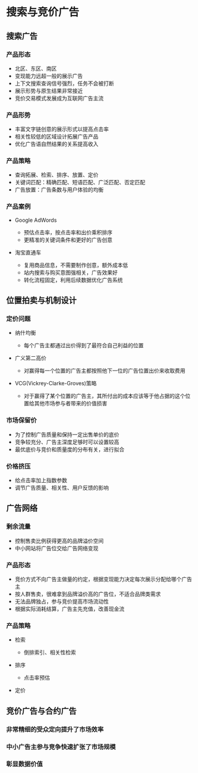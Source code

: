 # 搜索与竞价广告

## 搜索广告

### 产品形态

- 北区、东区、南区
- 变现能力远超一般的展示广告
- 上下文搜索查询信号强烈，任务不会被打断
- 展示形势与原生结果非常接近
- 竞价交易模式发展成为互联网广告主流

### 产品形势

- 丰富文字链创意的展示形式以提高点击率
- 相关性较低的区域设计拓展广告产品
- 优化广告语自然结果的关系提高收入

### 产品策略

- 查询拓展、检索、排序、放置、定价
- 关键词匹配：精确匹配、短语匹配、广泛匹配、否定匹配
- 广告放置：广告条数与用户体验的均衡

### 产品案例

- Google AdWords

	- 预估点击率，按点击率和出价乘积排序
	- 更精准的关键词条件和更好的广告创意

- 淘宝直通车

	- 复用商品信息，不需要制作创意，额外成本低
	- 站内搜索与购买意图强相关，广告效果好
	- 转化流程固定，利用后续数据优化广告系统

## 位置拍卖与机制设计

### 定价问题

- 纳什均衡

	- 每个广告主都通过出价得到了最符合自己利益的位置

- 广义第二高价

	- 对赢得每一个位置的广告主都按照他下一位的广告位置出价来收取费用

- VCG(Vickrey-Clarke-Groves)策略

	- 对于赢得了某个位置的广告主，其所付出的成本应该等于他占据的这个位置给其他市场参与者带来的价值损害

### 市场保留价

- 为了控制广告质量和保持一定出售单价的底价
- 竞争较充分、广告主深度足够时可以设置较高
- 最优底价与竞价和质量度的分布有关，进行拟合

### 价格挤压

- 给点击率加上指数参数
- 调节广告质量、相关性、用户反馈的影响

## 广告网络

### 剩余流量

- 控制售卖比例获得更高的品牌溢价空间
- 中小网站将广告位交给广告网络变现

### 产品形态

- 竞价方式不向广告主做量的约定，根据变现能力决定每次展示分配给哪个广告主
- 按人群售卖，很难拿到品牌溢价高的广告位，不适合品牌类需求
- 无法品牌独占，参与竞价提高市场流动性
- 根据实际消耗结算，广告主先充值，改善现金流

### 产品策略

- 检索

	- 倒排索引、相关性检索

- 排序

	- 点击率预估

- 定价

## 竞价广告与合约广告

### 非常精细的受众定向提升了市场效率

### 中小广告主参与竞争快速扩张了市场规模

### 彰显数据价值